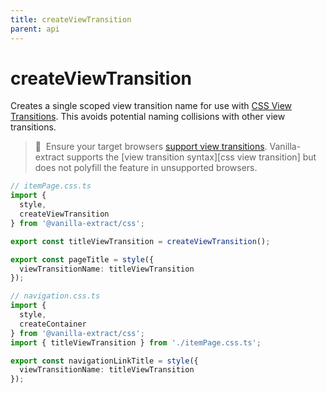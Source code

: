 ```yaml
---
title: createViewTransition
parent: api
---
```


# createViewTransition

Creates a single scoped view transition name for use with [CSS View Transitions].
This avoids potential naming collisions with other view transitions.

> 🚧&nbsp;&nbsp;Ensure your target browsers [support view transitions].
> Vanilla-extract supports the [view transition syntax][css view transition] but does not polyfill the feature in unsupported browsers.

```ts compiled
// itemPage.css.ts
import {
  style,
  createViewTransition
} from '@vanilla-extract/css';

export const titleViewTransition = createViewTransition();

export const pageTitle = style({
  viewTransitionName: titleViewTransition
});

// navigation.css.ts
import {
  style,
  createContainer
} from '@vanilla-extract/css';
import { titleViewTransition } from './itemPage.css.ts';

export const navigationLinkTitle = style({
  viewTransitionName: titleViewTransition
});
```

[css view transitions]: https://developer.mozilla.org/en-US/docs/Web/API/View_Transitions_API#css_additions
[support view transitions]: https://caniuse.com/view-transitions
